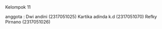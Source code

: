 Kelompok 11 

anggota :
Dwi andini (2317051025)
Kartika adinda k.d (2317051070)
Refky Pirnano (2317051026)
